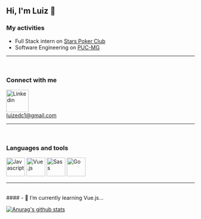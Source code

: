 ## Hi, I'm Luiz 👋

### My activities
* Full Stack intern on [Stars Poker Club](https://www.starspoker.com.br/index.html)
* Software Engineering on [PUC-MG](https://www.pucminas.br/destaques/Paginas/default.aspx)
<hr>
<br>
<h3> Connect with me </h3>

<a href="https://www.linkedin.com/in/luiz-damasceno-campos/"><img src="https://user-images.githubusercontent.com/56274028/101969980-619bc180-3c06-11eb-8040-4711be518d3f.png" alt="Linkedin" width="60"/></a>
<br>
luizedc1@gmail.com
<hr>
<br>
<h3> Languages and tools </h3>


<img src="https://user-images.githubusercontent.com/56274028/101970313-79744500-3c08-11eb-90e5-8c09fec2d6bb.png" alt="Javascript" width="50"> <img src="https://user-images.githubusercontent.com/56274028/101970355-9b6dc780-3c08-11eb-91c1-14021e7d0f27.png" alt="Vue.js" width="50"> <img src="https://user-images.githubusercontent.com/56274028/101970393-d839be80-3c08-11eb-95c4-c9beef794d3d.png" alt="Sass" width="50"> <img src="https://user-images.githubusercontent.com/56274028/101970423-0a4b2080-3c09-11eb-86b4-52923f48e2b9.png" alt="Go" width="50">



<hr>
<br>
#### - 🌱 I’m currently learning Vue.js...

[![Anurag's github stats](https://github-readme-stats.vercel.app/api?username=lzcampos)](https://github.com/anuraghazra/github-readme-stats)
<!--
**lzcampos/lzcampos** is a ✨ _special_ ✨ repository because its `README.md` (this file) appears on your GitHub profile.

Here are some ideas to get you started:

- 🔭 I’m currently working on ...

- 👯 I’m looking to collaborate on ...
- 🤔 I’m looking for help with ...
- 💬 Ask me about ...
- 📫 How to reach me: ...
- 😄 Pronouns: ...
- ⚡ Fun fact: ...
-->
